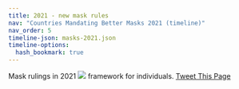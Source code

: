 ```yaml
---
title: 2021 - new mask rules
nav: "Countries Mandating Better Masks 2021 (timeline)"
nav_order: 5
timeline-json: masks-2021.json
timeline-options: 
  hash_bookmark: true
---
```


Mask rulings in 2021 <img src="https://user-images.githubusercontent.com/82182/102926364-c4098300-448c-11eb-9f06-b96d8e9d1d77.png"> framework for individuals. <a href="https://twitter.com/intent/tweet?url=https%3A%2F%2Fits-airborne.org%2Fmasks-2021&via=AerosolizedC19&text=%23COVIDisAirborne%20%23masks4All%20%23bewareOfSharedAir%20%23ventilation. See: " target="_blank">Tweet This Page</a>